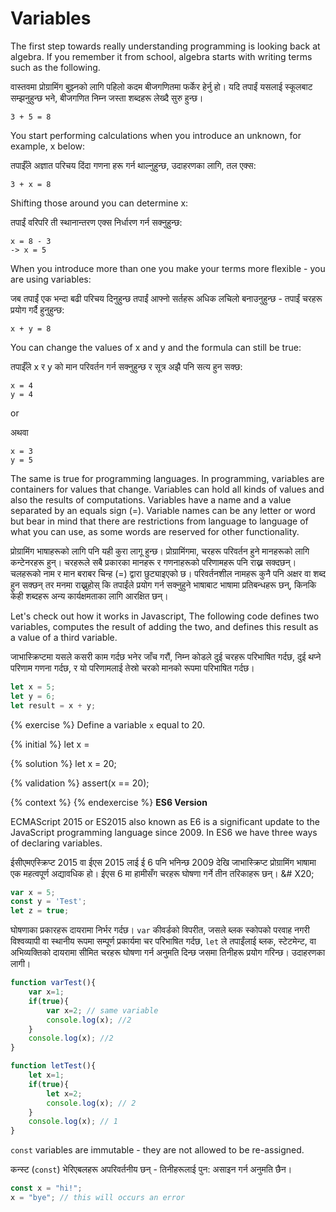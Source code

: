 # Variables

The first step towards really understanding programming is looking back at algebra. If you remember it from school, algebra starts with writing terms such as the following.

वास्तवमा प्रोग्रामिंग बुझ्नको लागि पहिलो कदम बीजगणितमा फर्केर हेर्नु हो। यदि तपाईं यसलाई स्कूलबाट सम्झनुहुन्छ भने, बीजगणित निम्न जस्ता शब्दहरू लेख्दै सुरु हुन्छ।

```
3 + 5 = 8
```

You start performing calculations when you introduce an unknown, for example, x below:

तपाईँले अज्ञात परिचय दिंदा गणना हरू गर्न थाल्नुहुन्छ, उदाहरणका लागि, तल एक्स:

```
3 + x = 8
```

Shifting those around you can determine x:

तपाईं वरिपरि ती स्थानान्तरण एक्स निर्धारण गर्न सक्नुहुन्छ:

```
x = 8 - 3
-> x = 5
```

When you introduce more than one you make your terms more flexible - you are using variables:

जब तपाईं एक भन्दा बढी परिचय दिनुहुन्छ तपाईं आफ्नो सर्तहरू अधिक लचिलो बनाउनुहुन्छ - तपाईं चरहरू प्रयोग गर्दै हुनुहुन्छ:

```
x + y = 8
```

You can change the values of x and y and the formula can still be true:

तपाईँले x र y को मान परिवर्तन गर्न सक्नुहुन्छ र सूत्र अझै पनि सत्य हुन सक्छ:

```
x = 4
y = 4
```

or

अथवा

```
x = 3
y = 5
```

The same is true for programming languages. In programming, variables are containers for values that change. Variables can hold all kinds of values and also the results of computations. Variables have a name and a value separated by an equals sign (=). Variable names can be any letter or word but bear in mind that there are restrictions from language to language of what you can use, as some words are reserved for other functionality.

प्रोग्रामिंग भाषाहरूको लागि पनि यही कुरा लागू हुन्छ। प्रोग्रामिंगमा, चरहरू परिवर्तन हुने मानहरूको लागि कन्टेनरहरू हुन्। चरहरूले सबै प्रकारका मानहरू र गणनाहरूको परिणामहरू पनि राख्न सक्दछन्। चलहरूको नाम र मान बराबर चिन्ह (=) द्वारा छुट्याइएको छ। परिवर्तनशील नामहरू कुनै पनि अक्षर वा शब्द हुन सक्छन् तर मनमा राख्नुहोस् कि तपाईंले प्रयोग गर्न सक्नुहुने भाषाबाट भाषामा प्रतिबन्धहरू छन्, किनकि केही शब्दहरू अन्य कार्यक्षमताका लागि आरक्षित छन्।

Let's check out how it works in Javascript, The following code defines two variables, computes the result of adding the two, and defines this result as a value of a third variable.

जाभास्क्रिप्टमा यसले कसरी काम गर्दछ भनेर जाँच गरौं, निम्न कोडले दुई चरहरू परिभाषित गर्दछ, दुई थप्ने परिणाम गणना गर्दछ, र यो परिणामलाई तेस्रो चरको मानको रूपमा परिभाषित गर्दछ।

```javascript
let x = 5;
let y = 6;
let result = x + y;
```

{% exercise %}
Define a variable `x` equal to 20.

{% initial %}
let x =

{% solution %}
let x = 20;

{% validation %}
assert(x == 20);

{% context %}
{% endexercise %}
**ES6 Version**

ECMAScript 2015 or ES2015 also known as E6  is a significant update to the JavaScript programming language since 2009. In ES6 we have three ways of declaring variables.&#x20;

ईसीएमएस्क्रिप्ट 2015 वा ईएस 2015 लाई ई 6 पनि भनिन्छ 2009 देखि जाभास्क्रिप्ट प्रोग्रामिंग भाषामा एक महत्वपूर्ण अद्यावधिक हो। ईएस 6 मा हामीसँग चरहरू घोषणा गर्ने तीन तरिकाहरू छन्। &# X20;

```javascript
var x = 5;
const y = 'Test';
let z = true;
```

घोषणाका प्रकारहरू दायरामा निर्भर गर्दछ। `var` कीवर्डको विपरीत, जसले ब्लक स्कोपको परवाह नगरी विश्वव्यापी वा स्थानीय रूपमा सम्पूर्ण प्रकार्यमा चर परिभाषित गर्दछ, `let` ले तपाईंलाई ब्लक, स्टेटमेन्ट, वा अभिव्यक्तिको दायरामा सीमित चरहरू घोषणा गर्न अनुमति दिन्छ जसमा तिनीहरू प्रयोग गरिन्छ। उदाहरणका लागी।


```javascript
function varTest(){
    var x=1;
    if(true){
        var x=2; // same variable
        console.log(x); //2
    }
    console.log(x); //2
}

function letTest(){
    let x=1;
    if(true){
        let x=2;
        console.log(x); // 2
    }
    console.log(x); // 1
}
```

`const` variables are immutable - they are not allowed to be re-assigned.

कन्स्ट (`const`) भेरिएबलहरू अपरिवर्तनीय छन् - तिनीहरूलाई पुन: असाइन गर्न अनुमति छैन।

```javascript
const x = "hi!";
x = "bye"; // this will occurs an error 
```
